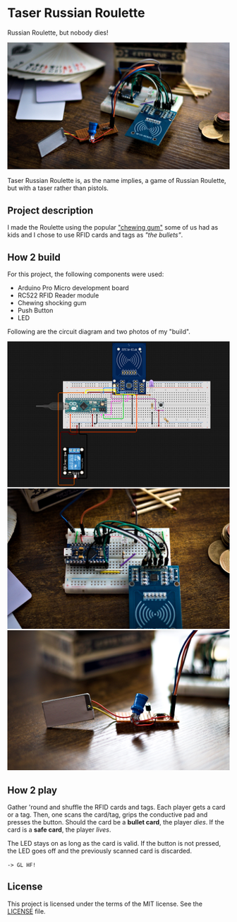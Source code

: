 # Taser Russian Roulette

Russian Roulette, but nobody dies!

![RFID Roulette](docs/picture.jpg)

Taser Russian Roulette is, as the name implies, a game of Russian Roulette, but with a taser rather than pistols.

## Project description

I made the Roulette using the popular ["chewing gum"](https://www.amazon.com/Shot-Electric-Chewing-Shocking-Gadget/dp/B00T60U5YQ) some of us had as kids and I chose to use RFID cards and tags as _"the bullets"_.

## How 2 build

For this project, the following components were used:

- Arduino Pro Micro development board
- RC522 RFID Reader module
- Chewing shocking gum
- Push Button
- LED

Following are the circuit diagram and two photos of my "build".

![Schematic](docs/schematic.png)
![Hardware](docs/hardware1.jpg)
![Hardware](docs/hardware2.jpg)

## How 2 play

Gather 'round and shuffle the RFID cards and tags. Each player gets a card or a tag. Then, one scans the card/tag, grips the conductive pad and presses the button. Should the card be a __bullet card__, the player _dies_. If the card is a __safe card__, the player _lives_.

The LED stays on as long as the card is valid. If the button is not pressed, the LED goes off and the previously scanned card is discarded.

`-> GL HF!`

## License

This project is licensed under the terms of the MIT license. See the [LICENSE](LICENSE) file.
